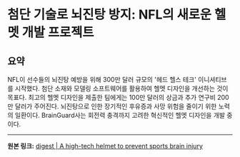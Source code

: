 # 첨단 기술로 뇌진탕 방지: NFL의 새로운 헬멧 개발 프로젝트

## 요약
NFL이 선수들의 뇌진탕 예방을 위해 300만 달러 규모의 '헤드 헬스 테크' 이니셔티브를 시작했다.  첨단 소재와 모델링 소프트웨어를 활용하여 헬멧 디자인을 개선하는 것이 목표다.  최고의 헬멧 디자인을 제출한 팀에게는 100만 달러의 상금과 추가 연구비 200만 달러가 주어진다.  뇌진탕으로 인한 장기적인 후유증과 사망 위험을 줄이기 위한 노력의 일환이다.  BrainGuard사는 회전력 충격까지 고려한 혁신적인 헬멧 디자인을 개발 중이다.

---

**원본 링크:** [digest | A high-tech helmet to prevent sports brain injury](https://www.thekurzweillibrary.com/digest-a-high-tech-helmet-to-prevent-sports-brain-injury)
